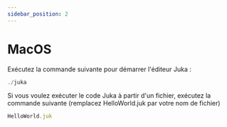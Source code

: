 ```yaml
---
sidebar_position: 2
---
```


# MacOS

Exécutez la commande suivante pour démarrer l'éditeur Juka :

```jsx
./juka
```

Si vous voulez exécuter le code Juka à partir d'un fichier, exécutez la commande suivante (remplacez HelloWorld.juk par votre nom de fichier)

```jsx
HelloWorld.juk
```
